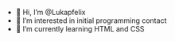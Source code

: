- 👋 Hi, I’m @Lukapfelix
- 👀 I’m interested in initial programming contact
- 🌱 I’m currently learning HTML and CSS
<!-- - 💞️ I’m looking to collaborate on nothing on this moment, just observe 😞
- 📫 How to reach me : send email to luciana.felix@escola.pr.gov.br
Lukapfelix/Lukapfelix is a ✨ special ✨ repository because its `README.md` (this file) appears on your GitHub profile.
You can click the Preview link to take a look at your changes.
--->
